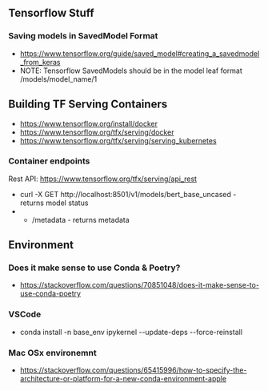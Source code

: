 ## Tensorflow Stuff
### Saving models in SavedModel Format
- https://www.tensorflow.org/guide/saved_model#creating_a_savedmodel_from_keras
- NOTE: Tensorflow SavedModels should be in the model leaf format /models/model_name/1

## Building TF Serving Containers
- https://www.tensorflow.org/install/docker
- https://www.tensorflow.org/tfx/serving/docker
- https://www.tensorflow.org/tfx/serving/serving_kubernetes
### Container endpoints
Rest API: https://www.tensorflow.org/tfx/serving/api_rest
- curl -X GET http://localhost:8501/v1/models/bert_base_uncased - returns model status
- + /metadata - returns metadata


## Environment
### Does it make sense to use Conda & Poetry?
- https://stackoverflow.com/questions/70851048/does-it-make-sense-to-use-conda-poetry

### VSCode
- conda install -n base_env ipykernel --update-deps --force-reinstall

### Mac OSx environemnt 
- https://stackoverflow.com/questions/65415996/how-to-specify-the-architecture-or-platform-for-a-new-conda-environment-apple